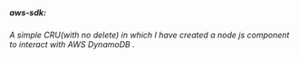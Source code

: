 ##### aws-sdk:
###### A simple CRU(with no delete) in which I have created a node js component to interact with AWS DynamoDB .
